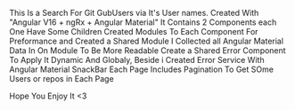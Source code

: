 This Is a Search For Git GubUsers via It's User names. Created With "Angular V16 + ngRx + Angular Material"
It Contains 2 Components each One Have Some Children
Created Modules To Each Component For Preformance and Created a Shared Module
I Collected all Angular Material Data In On Module To Be More Readable 
Create a Shared Error Component To Apply It Dynamic And Globaly, Beside i Created Error Service With Angular Material SnackBar
Each Page Includes Pagination To Get SOme Users or repos in Each Page 

Hope You Enjoy It <3
